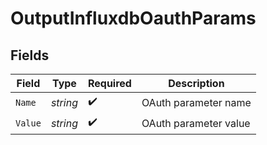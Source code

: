 # OutputInfluxdbOauthParams


## Fields

| Field                 | Type                  | Required              | Description           |
| --------------------- | --------------------- | --------------------- | --------------------- |
| `Name`                | *string*              | :heavy_check_mark:    | OAuth parameter name  |
| `Value`               | *string*              | :heavy_check_mark:    | OAuth parameter value |